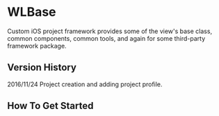 # WLBase
Custom iOS project framework provides some of the view's base class, common components, common tools, and again for some third-party framework package.

## Version History
2016/11/24 Project creation and adding project profile.

## How To Get Started


